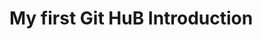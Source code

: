 # My first Git HuB Introduction
<title> Futurist esso
git commit -m "The world greatest album of the year"
git commit -m "Track01"
git commit -m "Track02"
